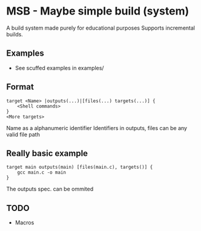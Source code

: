# MSB - Maybe simple build (system)
A build system made purely for educational purposes
Supports incremental builds.

## Examples
 - See scuffed examples in examples/


## Format
```msb
target <Name> |outputs(...)|[files(...) targets(...)] {
    <Shell commands>
}
<More targets>
```
Name as a alphanumeric identifier
Identifiers in outputs, files can be any valid file path


## Really basic example
```msb
target main outputs(main) [files(main.c), targets()] {
    gcc main.c -o main
}
```
The outputs spec. can be ommited

## TODO
 - Macros
